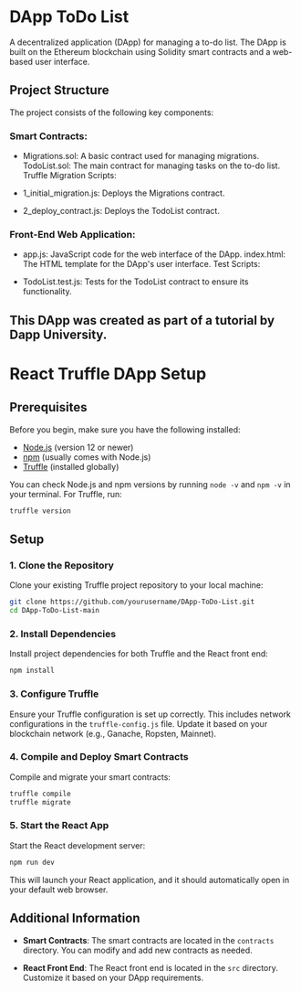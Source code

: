 # DApp ToDo List

A decentralized application (DApp) for managing a to-do list. The DApp is built on the Ethereum blockchain using Solidity smart contracts and a web-based user interface.

## Project Structure

The project consists of the following key components:

### Smart Contracts:

- Migrations.sol: A basic contract used for managing migrations.
TodoList.sol: The main contract for managing tasks on the to-do list.
Truffle Migration Scripts:

- 1_initial_migration.js: Deploys the Migrations contract.
- 2_deploy_contract.js: Deploys the TodoList contract.

### Front-End Web Application:

- app.js: JavaScript code for the web interface of the DApp.
index.html: The HTML template for the DApp's user interface.
Test Scripts:

- TodoList.test.js: Tests for the TodoList contract to ensure its functionality.

This DApp was created as part of a tutorial by Dapp University.
---
# React Truffle DApp Setup

## Prerequisites

Before you begin, make sure you have the following installed:

- [Node.js](https://nodejs.org/) (version 12 or newer)
- [npm](https://www.npmjs.com/) (usually comes with Node.js)
- [Truffle](https://www.trufflesuite.com/truffle) (installed globally)

You can check Node.js and npm versions by running `node -v` and `npm -v` in your terminal. For Truffle, run:

```bash
truffle version
```

## Setup

### 1. Clone the Repository

Clone your existing Truffle project repository to your local machine:

```bash
git clone https://github.com/yourusername/DApp-ToDo-List.git
cd DApp-ToDo-List-main
```

### 2. Install Dependencies

Install project dependencies for both Truffle and the React front end:

```bash
npm install
```

### 3. Configure Truffle

Ensure your Truffle configuration is set up correctly. This includes network configurations in the `truffle-config.js` file. Update it based on your blockchain network (e.g., Ganache, Ropsten, Mainnet).

### 4. Compile and Deploy Smart Contracts

Compile and migrate your smart contracts:

```bash
truffle compile
truffle migrate
```

### 5. Start the React App

Start the React development server:

```bash
npm run dev
```

This will launch your React application, and it should automatically open in your default web browser.

## Additional Information

- **Smart Contracts**: The smart contracts are located in the `contracts` directory. You can modify and add new contracts as needed.

- **React Front End**: The React front end is located in the `src` directory. Customize it based on your DApp requirements.